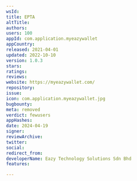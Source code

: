 ```yaml
---
wsId: 
title: EPTA
altTitle: 
authors: 
users: 100
appId: com.application.myeazywallet
appCountry: 
released: 2021-04-01
updated: 2022-10-10
version: 1.0.3
stars: 
ratings: 
reviews: 
website: https://myeazywallet.com/
repository: 
issue: 
icon: com.application.myeazywallet.jpg
bugbounty: 
meta: removed
verdict: fewusers
appHashes: 
date: 2024-04-19
signer: 
reviewArchive: 
twitter: 
social: 
redirect_from: 
developerName: Eazy Technology Solutions Sdn Bhd
features: 

---
```


